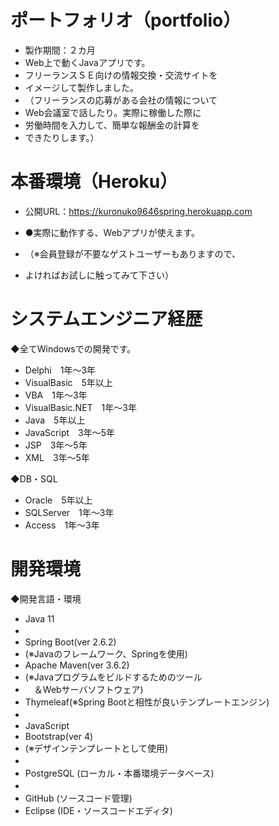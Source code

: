 # ポートフォリオ（portfolio）
* 製作期間：２カ月
* Web上で動くJavaアプリです。
* フリーランスＳＥ向けの情報交換・交流サイトを
* イメージして製作しました。
* （フリーランスの応募がある会社の情報について
* Web会議室で話したり。実際に稼働した際に
* 労働時間を入力して、簡単な報酬金の計算を
* できたりします。）

# 本番環境（Heroku）
* 公開URL：https://kuronuko9646spring.herokuapp.com

* ●実際に動作する、Webアプリが使えます。
* （※会員登録が不要なゲストユーザーもありますので、
* よければお試しに触ってみて下さい）

# システムエンジニア経歴
◆全てWindowsでの開発です。
* Delphi　1年～3年
* VisualBasic　5年以上
* VBA　1年～3年
* VisualBasic.NET　1年～3年
* Java　5年以上
* JavaScript　3年～5年
* JSP　3年～5年
* XML　3年～5年

◆DB・SQL
* Oracle　5年以上
* SQLServer　1年～3年
* Access　1年～3年

# 開発環境
◆開発言語・環境
* Java 11
* 　
* Spring Boot(ver 2.6.2)
* (※Javaのフレームワーク、Springを使用)
* Apache Maven(ver 3.6.2)
* (※Javaプログラムをビルドするためのツール
*  　＆Webサーバソフトウェア)
* Thymeleaf(※Spring Bootと相性が良いテンプレートエンジン)
* 　
* JavaScript
* Bootstrap(ver 4)
* (※デザインテンプレートとして使用)
* 　
* PostgreSQL (ローカル・本番環境データベース)
* 　
* GitHub (ソースコード管理)
* Eclipse (IDE・ソースコードエディタ)